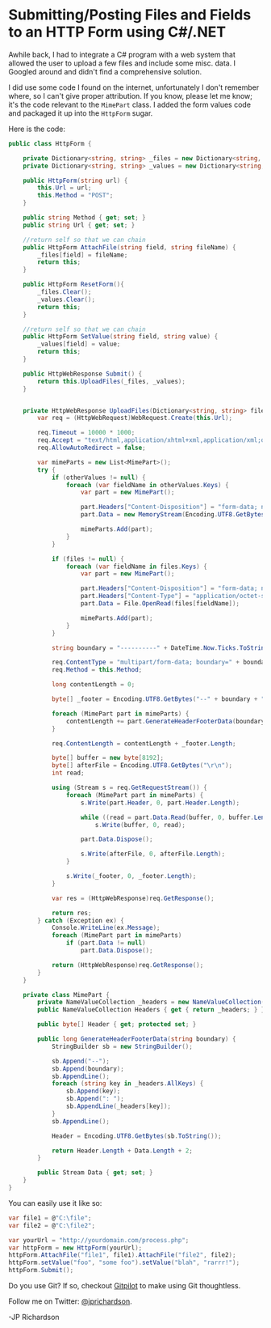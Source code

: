 <!--
author: JP
publish: Thu Mar 01 2012 03:42:27 GMT-0600 (CST)
status: publish
type: post
link: https://procbits.wordpress.com/2012/02/29/submittingposting-files-and-fields-to-an-http-form-using-c-net/
tags: C#
slug: 2012/02/29/submittingposting-files-and-fields-to-an-http-form-using-c-net
-->

Submitting/Posting Files and Fields to an HTTP Form using C#/.NET 
==================================================================

Awhile back, I had to integrate a C\# program with a web system that
allowed the user to upload a few files and include some misc. data. I
Googled around and didn't find a comprehensive solution.

I did use some code I found on the internet, unfortunately I don't
remember where, so I can't give proper attribution. If you know, please
let me know; it's the code relevant to the `MimePart` class. I added the
form values code and packaged it up into the `HttpForm` sugar.

Here is the code:

```csharp
public class HttpForm {

    private Dictionary<string, string> _files = new Dictionary<string, string>();
    private Dictionary<string, string> _values = new Dictionary<string, string>();

    public HttpForm(string url) {
        this.Url = url;
        this.Method = "POST";
    }

    public string Method { get; set; }
    public string Url { get; set; }

    //return self so that we can chain
    public HttpForm AttachFile(string field, string fileName) {
        _files[field] = fileName;
        return this;
    }

    public HttpForm ResetForm(){
        _files.Clear();
        _values.Clear();
        return this;
    }

    //return self so that we can chain
    public HttpForm SetValue(string field, string value) {
        _values[field] = value;
        return this;
    }

    public HttpWebResponse Submit() {
        return this.UploadFiles(_files, _values);
    }


    private HttpWebResponse UploadFiles(Dictionary<string, string> files, Dictionary<string, string> otherValues) {
        var req = (HttpWebRequest)WebRequest.Create(this.Url);

        req.Timeout = 10000 * 1000;
        req.Accept = "text/html,application/xhtml+xml,application/xml;q=0.9,*/*;q=0.8";
        req.AllowAutoRedirect = false;

        var mimeParts = new List<MimePart>();
        try {
            if (otherValues != null) {
                foreach (var fieldName in otherValues.Keys) {
                    var part = new MimePart();

                    part.Headers["Content-Disposition"] = "form-data; name=\"" + fieldName + "\"";
                    part.Data = new MemoryStream(Encoding.UTF8.GetBytes(otherValues[fieldName]));

                    mimeParts.Add(part);
                }
            }

            if (files != null) {
                foreach (var fieldName in files.Keys) {
                    var part = new MimePart();

                    part.Headers["Content-Disposition"] = "form-data; name=\"" + fieldName + "\"; filename=\"" + files[fieldName] + "\"";
                    part.Headers["Content-Type"] = "application/octet-stream";
                    part.Data = File.OpenRead(files[fieldName]);

                    mimeParts.Add(part);
                }
            }

            string boundary = "----------" + DateTime.Now.Ticks.ToString("x");

            req.ContentType = "multipart/form-data; boundary=" + boundary;
            req.Method = this.Method;

            long contentLength = 0;

            byte[] _footer = Encoding.UTF8.GetBytes("--" + boundary + "--\r\n");

            foreach (MimePart part in mimeParts) {
                contentLength += part.GenerateHeaderFooterData(boundary);
            }

            req.ContentLength = contentLength + _footer.Length;

            byte[] buffer = new byte[8192];
            byte[] afterFile = Encoding.UTF8.GetBytes("\r\n");
            int read;

            using (Stream s = req.GetRequestStream()) {
                foreach (MimePart part in mimeParts) {
                    s.Write(part.Header, 0, part.Header.Length);

                    while ((read = part.Data.Read(buffer, 0, buffer.Length)) > 0)
                        s.Write(buffer, 0, read);

                    part.Data.Dispose();

                    s.Write(afterFile, 0, afterFile.Length);
                }

                s.Write(_footer, 0, _footer.Length);
            }

            var res = (HttpWebResponse)req.GetResponse();

            return res;
        } catch (Exception ex) {
            Console.WriteLine(ex.Message);
            foreach (MimePart part in mimeParts)
                if (part.Data != null)
                    part.Data.Dispose();

            return (HttpWebResponse)req.GetResponse();
        }
    }

    private class MimePart {
        private NameValueCollection _headers = new NameValueCollection();
        public NameValueCollection Headers { get { return _headers; } }

        public byte[] Header { get; protected set; }

        public long GenerateHeaderFooterData(string boundary) {
            StringBuilder sb = new StringBuilder();

            sb.Append("--");
            sb.Append(boundary);
            sb.AppendLine();
            foreach (string key in _headers.AllKeys) {
                sb.Append(key);
                sb.Append(": ");
                sb.AppendLine(_headers[key]);
            }
            sb.AppendLine();

            Header = Encoding.UTF8.GetBytes(sb.ToString());

            return Header.Length + Data.Length + 2;
        }

        public Stream Data { get; set; }
    }
}
```

You can easily use it like so:

```csharp
var file1 = @"C:\file";
var file2 = @"C:\file2";

var yourUrl = "http://yourdomain.com/process.php";
var httpForm = new HttpForm(yourUrl);
httpForm.AttachFile("file1", file1).AttachFile("file2", file2);
httpForm.setValue("foo", "some foo").setValue("blah", "rarrr!");
httpForm.Submit();
```

Do you use Git? If so, checkout [Gitpilot](http://gitpilot.com) to make
using Git thoughtless.

Follow me on Twitter: [@jprichardson](http://twitter.com/jprichardson).

-JP Richardson
